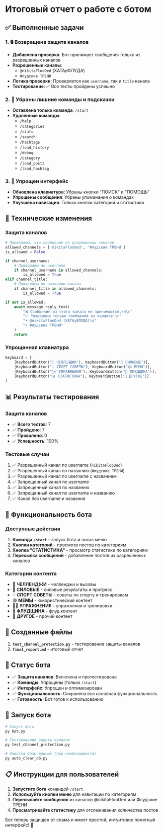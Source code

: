 # Итоговый отчет о работе с ботом

## ✅ Выполненные задачи

### 1. 🔒 Возвращена защита каналов
- **Добавлена проверка**: Бот принимает сообщения только из разрешенных каналов
- **Разрешенные каналы**:
  - `@nikitaFlooDed` (ХАТАуФЛУДА)
  - `Флудские ТРЕНИ`
- **Логика проверки**: Проверяется как `username`, так и `title` канала
- **Тестирование**: ✅ Все тесты пройдены успешно

### 2. 🧹 Убраны лишние команды и подсказки
- **Оставлена только команда**: `/start`
- **Удаленные команды**:
  - `/help`
  - `/categories`
  - `/stats`
  - `/search`
  - `/hashtags`
  - `/load_history`
  - `/debug`
  - `/category`
  - `/load_posts`
  - `/load_hashtag`

### 3. 🎯 Упрощен интерфейс
- **Обновлена клавиатура**: Убраны кнопки "ПОИСК" и "ПОМОЩЬ"
- **Упрощены сообщения**: Убраны упоминания о командах
- **Улучшена навигация**: Только кнопки категорий и статистики

## 🔧 Технические изменения

### Защита каналов
```python
# Проверяем, что сообщение из разрешенных каналов
allowed_channels = ['nikitaFlooDed', 'Флудские ТРЕНИ']
is_allowed = False

if channel_username:
    # Проверяем по username
    if channel_username in allowed_channels:
        is_allowed = True
elif channel_title:
    # Проверяем по названию канала
    if channel_title in allowed_channels:
        is_allowed = True

if not is_allowed:
    await message.reply_text(
        "❌ Сообщения из этого канала не принимаются.\n\n"
        "✅ Разрешены только сообщения из каналов:\n"
        "• @nikitaFlooDed (ХАТАуФЛУДА)\n"
        "• Флудские ТРЕНИ"
    )
    return
```

### Упрощенная клавиатура
```python
keyboard = [
    [KeyboardButton("🎯 ЧЕЛЛЕНДЖИ"), KeyboardButton("💪 СИЛОВЫЕ")],
    [KeyboardButton("💡 СПОРТ СОВЕТЫ"), KeyboardButton("😄 МЕМЫ")],
    [KeyboardButton("🏋️‍♂️ УПРАЖНЕНИЯ"), KeyboardButton("🌊 ФЛУДЩИНА")],
    [KeyboardButton("📊 СТАТИСТИКА"), KeyboardButton("📁 ДРУГОЕ")]
]
```

## 📊 Результаты тестирования

### Защита каналов
- ✅ **Всего тестов**: 7
- ✅ **Пройдено**: 7
- ✅ **Провалено**: 0
- ✅ **Успешность**: 100%

### Тестовые случаи
1. ✅ Разрешенный канал по username (`nikitaFlooDed`)
2. ✅ Разрешенный канал по названию (`Флудские ТРЕНИ`)
3. ✅ Разрешенный канал по username с названием
4. ✅ Запрещенный канал по username
5. ✅ Запрещенный канал по названию
6. ✅ Запрещенный канал по username и названию
7. ✅ Канал без username и названия

## 🚀 Функциональность бота

### Доступные действия
1. **Команда `/start`** - запуск бота и показ меню
2. **Кнопки категорий** - просмотр постов по категориям
3. **Кнопка "СТАТИСТИКА"** - просмотр статистики по категориям
4. **Пересылка сообщений** - добавление постов из разрешенных каналов

### Категории контента
- 🎯 **ЧЕЛЛЕНДЖИ** - челленджи и вызовы
- 💪 **СИЛОВЫЕ** - силовые результаты и прогресс
- 💡 **СПОРТ СОВЕТЫ** - советы по спорту и тренировкам
- 😄 **МЕМЫ** - юмористический контент
- 🏋️‍♂️ **УПРАЖНЕНИЯ** - упражнения и тренировки
- 🌊 **ФЛУДЩИНА** - флуд контент
- 📁 **ДРУГОЕ** - прочий контент

## 📝 Созданные файлы

1. **`test_channel_protection.py`** - тестирование защиты каналов
2. **`final_report.md`** - итоговый отчет

## 🎯 Статус бота

- ✅ **Защита каналов**: Включена и протестирована
- ✅ **Команды**: Упрощены (только `/start`)
- ✅ **Интерфейс**: Упрощен и оптимизирован
- ✅ **Функциональность**: Сохранена вся основная функциональность
- ✅ **Готовность**: Бот готов к использованию

## 🚀 Запуск бота

```bash
# Запуск бота
py bot.py

# Тестирование защиты каналов
py test_channel_protection.py

# Очистка базы данных (при необходимости)
py auto_clear_db.py
```

## 📋 Инструкции для пользователей

1. **Запустите бота** командой `/start`
2. **Используйте кнопки меню** для навигации по категориям
3. **Пересылайте сообщения** из каналов @nikitaFlooDed или Флудские ТРЕНИ
4. **Просматривайте статистику** для отслеживания количества постов

Бот теперь защищен от спама и имеет простой, интуитивно понятный интерфейс! 🎉 